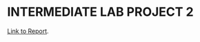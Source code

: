 # INTERMEDIATE LAB PROJECT 2

[Link to Report]( https://shanto268.github.io/mobile_sensor_project/Project2.html).

